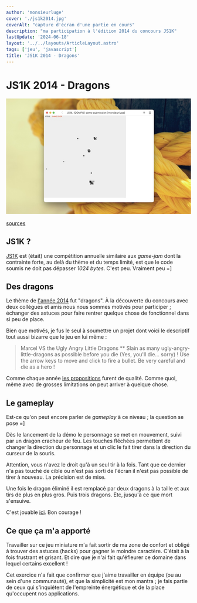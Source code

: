 ```yaml
---
author: 'monsieurluge'
cover: './js1k2014.jpg'
coverAlt: "capture d'écran d'une partie en cours"
description: "ma participation à l'édition 2014 du concours JS1K"
lastUpdate: '2024-06-18'
layout: '../../layouts/ArticleLayout.astro'
tags: ['jeu', 'javascript']
title: 'JS1K 2014 - Dragons'
---
```


# JS1K 2014 - Dragons

![capture d'écran d'une partie tout juste perdue](./js1k2014.jpg)

<a href="https://github.com/monsieurluge/js1k-2014" target="_blank">sources</a>

## JS1K ?

<a href="https://js1k.com" target="_blank">JS1K</a> est (était) une compétition annuelle similaire aux _game-jam_ dont la contrainte forte, au delà du thème et du temps limité, est que le code soumis ne doit pas dépasser _1024 bytes_. C'est peu. Vraiment peu =]

## Des dragons

Le thème de <a href="https://js1k.com/2014-dragons/" target="_blank">l'année 2014</a> fut "dragons". À la découverte du concours avec deux collègues et amis nous nous sommes motivés pour participer ; échanger des astuces pour faire rentrer quelque chose de fonctionnel dans si peu de place.

Bien que motivés, je fus le seul à soumettre un projet dont voici le descriptif tout aussi bizarre que le jeu en lui même :

> Marcel VS the Ugly Angry Little Dragons ** Slain as many ugly-angry-little-dragons as possible before you die (Yes, you'll die... sorry) ! Use the arrow keys to move and click to fire a bullet. Be very careful and die as a hero !

Comme chaque année <a href="https://js1k.com/2014-dragons/demos" target="_blank">les propositions</a> furent de qualité. Comme quoi, même avec de grosses limitations on peut arriver à quelque chose.

## Le gameplay

Est-ce qu'on peut encore parler de _gameplay_ à ce niveau ; la question se pose =]

Dès le lancement de la démo le personnage se met en mouvement, suivi par un dragon cracheur de feu. Les touches fléchées permettent de changer la direction du personnage et un clic le fait tirer dans la direction du curseur de la souris.

Attention, vous n'avez le droit qu'à un seul tir à la fois. Tant que ce dernier n'a pas touché de cible ou n'est pas sorti de l'écran il n'est pas possible de tirer à nouveau. La précision est de mise.

Une fois le dragon éliminé il est remplacé par deux dragons à la taille et aux tirs de plus en plus gros. Puis trois dragons. Etc, jusqu'à ce que mort s'ensuive.

C'est jouable <a href="https://js1k.com/2014-dragons/demo/1822" target="_blank">ici</a>. Bon courage !

## Ce que ça m'a apporté

Travailler sur ce jeu miniature m'a fait sortir de ma zone de confort et obligé à trouver des astuces (hacks) pour gagner le moindre caractère. C'était à la fois frustrant et grisant. Et dire que je n'ai fait qu'éfleurer ce domaine dans lequel certains excellent !

Cet exercice n'a fait que confirmer que j'aime travailler en équipe (ou au sein d'une communauté), et que la simplicité est mon mantra ; je fais partie de ceux qui s'inquiétent de l'empreinte énergétique et de la place qu'occupent nos applications.
